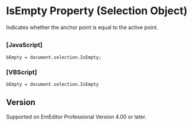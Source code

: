 # IsEmpty Property (Selection Object)

Indicates whether the anchor point is equal to the active point.

## 

### \[JavaScript\]

```
bEmpty = document.selection.IsEmpty;
```

### \[VBScript\]

```
bEmpty = document.selection.IsEmpty
```

## Version

Supported on EmEditor Professional Version 4.00 or later.
